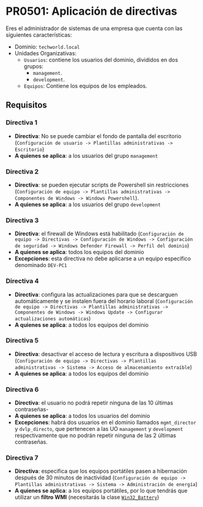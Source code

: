 # PR0501: Aplicación de directivas

Eres el administrador de sistemas de una empresa que cuenta con las siguientes características:

- Dominio: `techworld.local`
- Unidades Organizativas:
    - `Usuarios`: contiene los usuarios del dominio, divididos en dos grupos:
        - `management`.
        - `development`.
    - `Equipos`: Contiene los equipos de los empleados.

## Requisitos

### Directiva 1

- **Directiva**: No se puede  cambiar el fondo de pantalla del escritorio (`Configuración de usuario -> Plantillas administrativas -> Escritorio`)
- **A quienes se aplica**: a los usuarios del grupo `management`

### Directiva 2

- **Directiva**: se pueden ejecutar scripts de Powershell sin restricciones (`Configuración de equipo -> Plantillas administrativas -> Componentes de Windows -> Windows Powershell`).
- **A quienes se aplica**: a los usuarios del grupo `development`

### Directiva 3

- **Directiva**: el firewall de Windows está habilitado (`Configuración de equipo -> Directivas -> Configuración de Windows -> Configuración de seguridad -> Windows Defender Firewall -> Perfil del dominio`)
- **A quienes se aplica**: todos los equipos del dominio
- **Excepciones**: esta directiva no debe aplicarse a un equipo específico denominado `DEV-PC1`

### Directiva 4

- **Directiva**: configura las actualizaciones para que se descarguen automáticamente y se instalen fuera del horario laboral (`Configuración de equipo -> Directivas -> Plantillas administrativas -> Componentes de Windows -> Windows Update -> Configurar actualizaciones automáticas`)
- **A quienes se aplica**: a todos los equipos del dominio

### Directiva 5

- **Directiva**: desactivar el acceso de lectura y escritura a dispositivos USB (`Configuración de equipo -> Directivas -> Plantillas administrativas -> Sistema -> Acceso de almacenamiento extraíble`)
- **A quienes se aplica**: a todos los equipos del dominio

### Directiva 6

- **Directiva**: el usuario no podrá repetir ninguna de las 10 últimas contraseñas-
- **A quienes se aplica**: a todos los usuarios del dominio
- **Excepciones**: habrá dos usuarios en el dominio llamados `mgmt_director` y `dvlp_directo`, que pertenecen a las UO `management` y `development` respectivamente que no podrán repetir ninguna de las 2 últimas contraseñas.

### Directiva 7

- **Directiva**: especifica que los equipos portátiles pasen a hibernación después de 30 minutos de inactividad (`Configuración de equipo -> Plantillas administrativas -> Sistema -> Administración de energía`)
- **A quienes se aplica**: a los equipos portátiles, por lo que tendrás que utilizar un **filtro WMI** (necesitarás la clase [`Win32_Battery`](https://powershell.one/wmi/root/cimv2/win32_battery))





